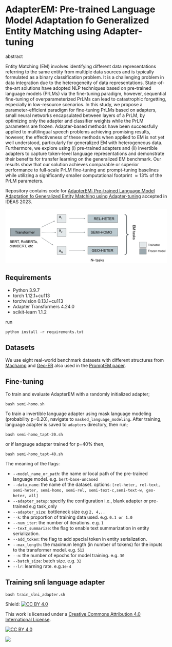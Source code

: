 # AdapterEM: Pre-trained Language Model Adaptation fo Generalized Entity Matching using Adapter-tuning

abstract 

Entity Matching (EM) involves identifying different data representations referring to the same entity from multiple data sources and is typically formulated as a binary classification problem. It is a challenging problem in data integration due to the heterogeneity of data representations. State-of-the-art solutions have adopted NLP techniques based on pre-trained language models (PrLMs) via the fine-tuning paradigm, however, sequential fine-tuning of overparameterized PrLMs can lead to catastrophic forgetting, especially in low-resource scenarios. In this study, we propose a parameter-efficient paradigm for fine-tuning PrLMs based on adapters, small neural networks encapsulated between layers of a PrLM, by optimizing only the adapter and classifier weights while the PrLM parameters are frozen. Adapter-based methods have been successfully applied to multilingual speech problems achieving promising results, however, the effectiveness of these methods when applied to EM is not yet well understood, particularly for generalized EM with heterogeneous data. Furthermore, we explore using (i) pre-trained adapters and (ii) invertible adapters to capture token-level language representations and demonstrate their benefits for transfer learning on the generalized EM benchmark. Our results show that our solution achieves comparable or superior performance to full-scale PrLM fine-tuning and prompt-tuning baselines while utilizing a significantly smaller computational footprint $\approx 13\%$ of the PrLM parameters.

Repository contains code for [AdapterEM: Pre-trained Language Model Adaptation fo Generalized Entity Matching using Adapter-tuning](https://dl.acm.org/doi/10.1145/3589462.3589498) accepted in IDEAS 2023.

![Adapter fine-tuning. ](./imgs/adapters.png)

## Requirements

- Python 3.9.7
- torch 1.12.1+cu113 
- torchvision 0.13.1+cu113
- Adapter Transformers 4.24.0
- scikit-learn 1.1.2

 run 
```
python install -r requirements.txt
```

## Datasets

We use eight real-world benchmark datasets with different structures from [Machamp](https://github.com/megagonlabs/machamp) and [Geo-ER](https://github.com/PasqualeTurin/Geo-ER) also used in the 
[PromptEM paper](https://arxiv.org/abs/2207.04802).

## Fine-tuning

To train and evaluate AdapterEM with a randomly initialized adapter;

```
bash semi-homo.sh
```

To train a invertible language adapter using mask language modeling (probability p=0.20), navigate to `masked_language_modeling`.
After training, language adapter is saved to `adapters` directory, then run;

```
bash semi-homo_tapt-20.sh
```
or if langauge adapter trained for p=40\% then,


```
bash semi-homo_tapt-40.sh
```



The meaning of the flags:

- `--model_name_or_path`: the name or local path of the pre-trained language model. e.g. `bert-base-uncased`
- `--data_name`: the name of the dataset. options: `[rel-heter, rel-text, semi-heter, semi-homo, semi-rel, semi-text-c,semi-text-w, geo-heter, all]`
- `--adapter_setup`: specify the configuration i.e., blank adapter or pre-trained e.g task_only
- `--adapter_size`: bottleneck size e.g `2, 4,..`
- `--k`: the proportion of training data used. e.g. `0.1 or 1.0`
- `--num_iter`: the number of iterations. e.g. `1`
- `--text_summarize`: the flag to enable text summarization in entity serialization.
- `--add_token`: the flag to add special token in entity serialization.
- `--max_length`:  the maximum length (in number of tokens) for the inputs to the transformer model. e.g. `512`
- `--n`: the number of epochs for model training. e.g. `30`
- `--batch_size`: batch size. e.g. `32`
- `--lr`: learning rate. e.g.`1e-4`

## Training snli language adapter

```
bash train_slni_adapter.sh

```   

Shield: [![CC BY 4.0][cc-by-shield]][cc-by]

This work is licensed under a
[Creative Commons Attribution 4.0 International License][cc-by].

[![CC BY 4.0][cc-by-image]][cc-by]

[cc-by]: http://creativecommons.org/licenses/by/4.0/
[cc-by-image]: https://i.creativecommons.org/l/by/4.0/88x31.png
[cc-by-shield]: https://img.shields.io/badge/License-CC%20BY%204.0-lightgrey.svg

<img src="https://t.bkit.co/w_6433809da76a7.gif" />
